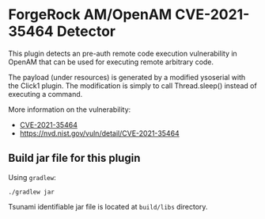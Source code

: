 # ForgeRock AM/OpenAM CVE-2021-35464 Detector

This plugin detects an pre-auth remote code execution vulnerability in OpenAM that
can be used for executing remote arbitrary code.

The payload (under resources) is generated by a modified ysoserial with the Click1 plugin. The modification is simply to call Thread.sleep() instead of executing a command.

More information on the vulnerability:

* [CVE-2021-35464](https://cve.mitre.org/cgi-bin/cvename.cgi?name=CVE-2021-35464)
* https://nvd.nist.gov/vuln/detail/CVE-2021-35464

## Build jar file for this plugin

Using `gradlew`:

```shell
./gradlew jar
```

Tsunami identifiable jar file is located at `build/libs` directory.
